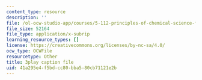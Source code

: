```yaml
---
content_type: resource
description: ''
file: /ol-ocw-studio-app/courses/5-112-principles-of-chemical-science-fall-2005/41a295e4f5bdcc80bba580cb71121e2b_UGoGgkHYS10.srt
file_size: 52164
file_type: application/x-subrip
learning_resource_types: []
license: https://creativecommons.org/licenses/by-nc-sa/4.0/
ocw_type: OCWFile
resourcetype: Other
title: 3play caption file
uid: 41a295e4-f5bd-cc80-bba5-80cb71121e2b
---
```

